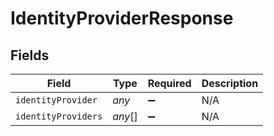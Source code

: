 # IdentityProviderResponse


## Fields

| Field               | Type                | Required            | Description         |
| ------------------- | ------------------- | ------------------- | ------------------- |
| `identityProvider`  | *any*               | :heavy_minus_sign:  | N/A                 |
| `identityProviders` | *any*[]             | :heavy_minus_sign:  | N/A                 |